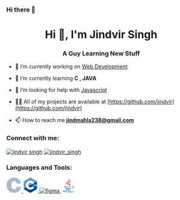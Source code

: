 ### Hi there 👋

<h1 align="center">Hi 👋, I'm Jindvir Singh</h1>
<h3 align="center">A Guy Learning New Stuff</h3>

- 🔭 I’m currently working on [Web Development](https://github.com/jindvir/Web.git)

- 🌱 I’m currently learning **C , JAVA**

- 🤝 I’m looking for help with [Javascript](https://github.com/jindvir/Web.git)

- 👨‍💻 All of my projects are available at [https://github.com/jindvir](https://github.com/jindvir)

- 📫 How to reach me **jindmahla238@gmail.com**

<h3 align="left">Connect with me:</h3>
<p align="left">
<a href="https://linkedin.com/in/jindvir singh" target="blank"><img align="center" src="https://cdn.jsdelivr.net/npm/simple-icons@3.0.1/icons/linkedin.svg" alt="jindvir singh" height="30" width="40" /></a>
<a href="https://instagram.com/jindvir_singh" target="blank"><img align="center" src="https://cdn.jsdelivr.net/npm/simple-icons@3.0.1/icons/instagram.svg" alt="jindvir_singh" height="30" width="40" /></a>
</p>

<h3 align="left">Languages and Tools:</h3>
<p align="left"> <a href="https://www.cprogramming.com/" target="_blank"> <img src="https://raw.githubusercontent.com/devicons/devicon/master/icons/c/c-original.svg" alt="c" width="40" height="40"/> </a> <a href="https://www.w3schools.com/cpp/" target="_blank"> <img src="https://raw.githubusercontent.com/devicons/devicon/master/icons/cplusplus/cplusplus-original.svg" alt="cplusplus" width="40" height="40"/> </a> <a href="https://www.figma.com/" target="_blank"> <img src="https://www.vectorlogo.zone/logos/figma/figma-icon.svg" alt="figma" width="40" height="40"/> </a> <a href="https://www.java.com" target="_blank"> <img src="https://raw.githubusercontent.com/devicons/devicon/master/icons/java/java-original.svg" alt="java" width="40" height="40"/> </a> </p>

